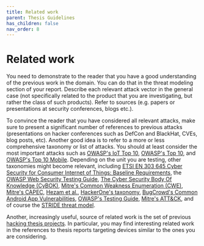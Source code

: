 ```yaml
---
title: Related work
parent: Thesis Guidelines
has_children: false
nav_order: 8
---
```


# Related work

You need to demonstrate to the reader that you have a good understanding of the previous work in the domain. You can do that in the threat modeling section of your report. Describe each relevant attack vector in the general case (not specifically related to the product that you are investigating, but rather the class of such products). Refer to sources (e.g. papers or presentations at security conferences, blogs etc.). 

To convince the reader that you have considered all relevant attacks, make sure to present a significant number of references to previous attacks (presentations on hacker conferences such as DefCon and BlackHat, CVEs, blog posts, etc). Another good idea is to refer to a more or less comprehensive taxonomy or list of attacks. You should at least consider the most important attacks such as [OWASP's IoT Top 10](https://wiki.owasp.org/index.php/OWASP_Internet_of_Things_Project#tab=IoT_Top_10), [OWASP's Top 10](https://owasp.org/www-project-top-ten/), and [OWASP's Top 10 Mobile](https://owasp.org/www-project-mobile-top-10/). Depending on the unit you are testing, other taxonomies might become relevant, including [ETSI EN 303 645 Cyber Security for Consumer Internet of Things: Baseline Requirements](https://www.etsi.org/deliver/etsi_en/303600_303699/303645/02.01.01_60/en_303645v020101p.pdf), the [OWASP Web Security Testing Guide](https://owasp.org/www-project-web-security-testing-guide/latest/), [The Cyber Security Body Of Knowledge (CyBOK)](https://www.cybok.org), [Mitre's Common Weakness Enumeration (CWE)](https://cwe.mitre.org), [Mitre's CAPEC](https://capec.mitre.org), [Hezam et al.](https://www.researchgate.net/profile/Mohammed_Mahyoub2/publication/324149744_A_Comprehensive_IoT_Attacks_Survey_based_on_a_Building-blocked_Reference_Mode/links/5c597814299bf1d14cad8808/A-Comprehensive-IoT-Attacks-Survey-based-on-a-Building-blocked-Reference-Mode.pdf), [HackerOne's taxonomy](https://www.hackerone.com/top-10-vulnerabilities), [BugCrowd's Common Android App Vulnerabilities](https://www.bugcrowd.com/resources/webinars/overview-of-common-android-app-vulnerabilities/), [OWASP's Testing Guide](https://wiki.owasp.org/index.php/OWASP_Testing_Project), [Mitre's ATT&CK](https://attack.mitre.org), and of course the [STRIDE threat model](https://docs.microsoft.com/en-us/previous-versions/commerce-server/ee823878(v=cs.20)).

Another, increasingly useful, source of related work is the set of previous [hacking thesis projects](https://www.kth.se/nse/research/software-systems-architecture-and-security/projects/ethical-hacking-1.914053). In particular, you may find interesting related work in the references to thesis reports targeting devices similar to the ones you are considering.  
